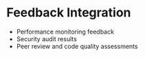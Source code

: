 # Feedback Integration

- Performance monitoring feedback
- Security audit results
- Peer review and code quality assessments

